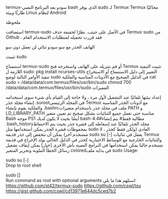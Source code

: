 termux-سودو
يعد البرنامج النصي bash الذي يوفر sudo لـ Termux
Termux محاكيًا طارئًا وبيئة Linux لنظام Android

ملحوظة

استضافت termux-sudo في الأصل على جيثب.
نظرًا لحقيقة حذف Termux sudo من Github ، فقد قررت تحميله لمتطلبات الاستخدام العام

الهاتف الجذر مع سو
سودو ثنائي لن تعمل دون سو

تثبيت sudo

استنساخ termux-sudo أو قم بتنزيله على الهاتف واستخرجه
فتح Termux
تثبيت التبعية اللازمة ل sudo: pkg install ncurses-utils
التغيير إلى دليل الاستنساخ أو الاستخراج
تنفيذ الأوامر التالية لوضع sudo في الدليل الصحيح مع الأذونات المناسبة والملكية
cat sudo > /data/data/com.termux/files/usr/bin/sudo
chmod 700 /data/data/com.termux/files/usr/bin/sudo
المميزات

إعداد بيئتها تلقائيًا عند التشغيل لأول مرة ، ولا حاجة إلى القيام بأي شيء سوى استخدامه
إنشاء مجلد جذر .surootفي المجلد الرئيسي Termux مع أذونات الجذر المناسبة والملكية
يقوم بإنشاء .bashrcملف في مجلد جذر باستخدام متغيرات PATH و LD_LIBRARY_PATH مناسبة حتى تعمل جميع الثنائيات بشكل صحيح
تم تعيين متغير Bash موجه PS1 أيضًا بحيث لا يكون لديك bash-4.4#مطالبة فقط#
يتم إنشاء .bash_historyمجلد الجذر تلقائيًا عند إسقاطه إلى قشرة جذر بحيث يتم الاحتفاظ بمحفوظات قشرة الجذر
يمكن استخدامها مثل sudo العادي (ولكن فقط كجذر ، لا مستخدم آخر)
يمكن أن تنخفض إلى جذر قذيفة sudo su [-]
يعمل في ثنائيات Termux والثنائيات الخارجية مع الوسائط الاختيارية كجذر في الدليل الحالي
يولد الإخراج في قذيفة تستخدم حاليا
يمكن استخدامها في البرامج النصية باش الأخرى
[خيار] يمكن إيقاف تشغيل رسائل الخطأ الملونة وتحرير المتغير coloredفي بداية ملف sudo
Usage:

sudo su [-]  
  Drop to root shell

sudo <command> [<args>]  
  Run command as root with optional arguments
استلهم هذا ما يلي: https://github.com/st42/termux-sudo https://github.com/cswl/tsu
https://gist.github.com/cswl/cd13971e644dc5ced7b2
